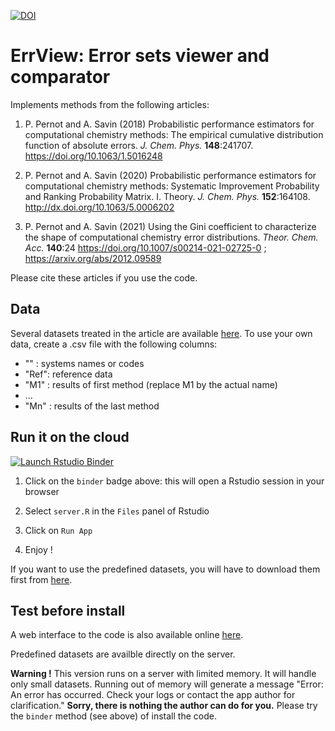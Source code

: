 [![DOI](https://zenodo.org/badge/235059535.svg)](https://zenodo.org/badge/latestdoi/235059535)

# ErrView: Error sets viewer and comparator

Implements methods from the following articles:

1. P. Pernot and A. Savin (2018) Probabilistic performance estimators 
for computational chemistry methods: The empirical cumulative distribution 
function of absolute errors. _J. Chem. Phys._ __148__:241707.
https://doi.org/10.1063/1.5016248

2. P. Pernot and A. Savin (2020) Probabilistic performance estimators for
computational chemistry methods: Systematic Improvement Probability and 
Ranking Probability Matrix. I. Theory. _J. Chem. Phys._ __152__:164108. 
http://dx.doi.org/10.1063/5.0006202

3. P. Pernot and A. Savin (2021) Using the Gini coefficient 
to characterize the shape of computational chemistry error 
distributions. _Theor. Chem. Acc._ __140__:24 https://doi.org/10.1007/s00214-021-02725-0 ; https://arxiv.org/abs/2012.09589

Please cite these articles if you use the code.

## Data

Several datasets treated in the article are available [here](./data).
To use your own data, create a .csv file with the following columns:

* ""   : systems names or codes
* "Ref": reference data
* "M1" : results of first method (replace M1 by the actual name)
* ...
* "Mn" : results of the last method

## Run it on the cloud

[![Launch Rstudio Binder](http://mybinder.org/badge_logo.svg)](https://mybinder.org/v2/gh/ppernot/ErrView/master?urlpath=rstudio)

1. Click on the `binder` badge above: this will open a Rstudio session in your browser

2. Select `server.R` in the `Files` panel of Rstudio

3. Click on `Run App`

4. Enjoy !

If you want to use the predefined datasets, 
you will have to download them first from
[here](https://github.com/ppernot/ErrView/tree/master/data).

## Test before install

A web interface to the code is also available online 
[here](http://upsa.shinyapps.io/ErrView).

Predefined datasets are availble directly on the server.

__Warning !__ This version runs on a server with limited memory. 
It will handle only small datasets. Running out of memory will generate 
a message "Error: An error has occurred. Check your logs or contact 
the app author for clarification." 
__Sorry, there is nothing the author can do for you.__
Please try the `binder` method (see above) of install the code.

